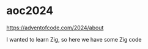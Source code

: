 # aoc2024

https://adventofcode.com/2024/about

I wanted to learn Zig, so here we have some Zig code
